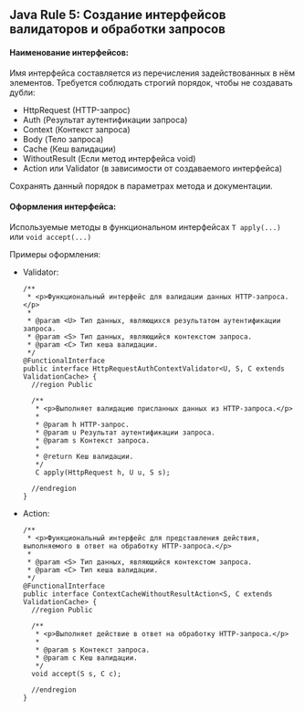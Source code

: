 ## Java Rule 5: Создание интерфейсов валидаторов и обработки запросов

#### Наименование интерфейсов:
Имя интерфейса составляется из перечисления задействованных в нём элементов. Требуется соблюдать строгий порядок,
чтобы не создавать дубли:

- HttpRequest (HTTP-запрос)
- Auth (Результат аутентификации запроса)
- Context (Контекст запроса)
- Body (Тело запроса)
- Cache (Кеш валидации)
- WithoutResult (Если метод интерфейса void)
- Action или Validator (в зависимости от создаваемого интерфейса)

Сохранять данный порядок в параметрах метода и документации.

#### Оформления интерфейса:

Используемые методы в функциональном интерфейсах `T apply(...)` или `void accept(...)`

Примеры оформления:

- Validator:
  ```
  /**
   * <p>Функциональный интерфейс для валидации данных HTTP-запроса.</p>
   *
   * @param <U> Тип данных, являющихся результатом аутентификации запроса.
   * @param <S> Тип данных, являющийся контекстом запроса.
   * @param <C> Тип кеша валидации.
   */
  @FunctionalInterface
  public interface HttpRequestAuthContextValidator<U, S, C extends ValidationCache> {
    //region Public

    /**
     * <p>Выполняет валидацию присланных данных из HTTP-запроса.</p>
     *
     * @param h HTTP-запрос.
     * @param u Результат аутентификации запроса.
     * @param s Контекст запроса.
     *
     * @return Кеш валидации.
     */
     C apply(HttpRequest h, U u, S s);

    //endregion
  }
  ```

- Action:
  ```
  /**
   * <p>Функциональный интерфейс для представления действия, выполняемого в ответ на обработку HTTP-запроса.</p>
   *
   * @param <S> Тип данных, являющийся контекстом запроса.
   * @param <C> Тип кеша валидации.
   */
  @FunctionalInterface
  public interface ContextCacheWithoutResultAction<S, C extends ValidationCache> {
    //region Public

    /**
     * <p>Выполняет действие в ответ на обработку HTTP-запроса.</p>
     *
     * @param s Контекст запроса.
     * @param c Кеш валидации.
     */
    void accept(S s, C c);

    //endregion
  }
  ```
